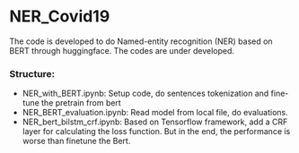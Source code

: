 # NER_Covid19

The code is developed to do Named-entity recognition (NER) based on BERT through huggingface.
The codes are under developed.
### Structure:
* NER_with_BERT.ipynb: Setup code, do sentences tokenization and fine-tune the pretrain from bert
* NER_BERT_evaluation.ipynb: Read model from local file, do evaluations.
* NER_bert_bilstm_crf.ipynb: Based on Tensorflow framework, add a CRF layer for calculating the loss function. But in the end, the performance is worse than finetune the Bert.
